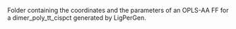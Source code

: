 Folder containing the coordinates and the parameters of an OPLS-AA FF for a dimer_poly_tt_cispct generated by LigPerGen.

